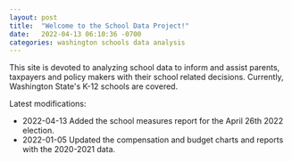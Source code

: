 ```yaml
---
layout: post
title:  "Welcome to the School Data Project!"
date:   2022-04-13 06:10:36 -0700
categories: washington schools data analysis
---
```

This site is devoted to analyzing school data to inform and assist parents, taxpayers and policy makers with their school related decisions.
Currently, Washington State's K-12 schools are covered.

Latest modifications: 
- 2022-04-13 Added the school measures report for the April 26th 2022 election.
- 2022-01-05 Updated the compensation and budget charts and reports with the 2020-2021 data.

